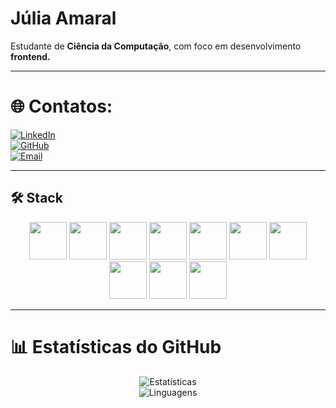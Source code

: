# Júlia Amaral


Estudante de **Ciência da Computação**, com foco em desenvolvimento **frontend.**

---

# 🌐 Contatos:

[![LinkedIn](https://img.shields.io/badge/LinkedIn-0A66C2?style=for-the-badge&logo=linkedin&logoColor=white)](https://www.linkedin.com/in/júlia-amaral-553220355)  
[![GitHub](https://img.shields.io/badge/GitHub-100000?style=for-the-badge&logo=github&logoColor=white)](https://github.com/eujuliaamaral)  
[![Email](https://img.shields.io/badge/Email-D14836?style=for-the-badge&logo=gmail&logoColor=white)](mailto:amariajulia204@gmail.com)  

---

## 🛠️ Stack

<p align="center">
  <img src="https://skillicons.dev/icons?i=html" width="60" />
  <img src="https://skillicons.dev/icons?i=css" width="60" />
  <img src="https://skillicons.dev/icons?i=javascript" width="60" />
  <img src="https://skillicons.dev/icons?i=react" width="60" />
  <img src="https://skillicons.dev/icons?i=nextjs" width="60" />
  <img src="https://skillicons.dev/icons?i=tailwind" width="60" />
  <img src="https://skillicons.dev/icons?i=php" width="60" />
  <img src="https://skillicons.dev/icons?i=nodejs" width="60" />
  <img src="https://skillicons.dev/icons?i=cpp" width="60" />
  <img src="https://skillicons.dev/icons?i=vercel" width="60" />
</p>

---

# 📊 Estatísticas do GitHub

<div align="center">

![Estatísticas](https://github-readme-stats.vercel.app/api?username=eujuliaamaral&show_icons=true&theme=tokyonight&custom_title=Júlia's%20GitHub%20Stats)  
![Linguagens](https://github-readme-stats.vercel.app/api/top-langs/?username=eujuliaamaral&layout=compact&langs_count=8&theme=tokyonight)

</div>
